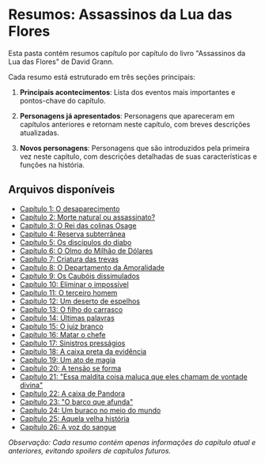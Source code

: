 # Resumos: Assassinos da Lua das Flores

Esta pasta contém resumos capítulo por capítulo do livro "Assassinos da Lua das Flores" de David Grann.

Cada resumo está estruturado em três seções principais:

1. **Principais acontecimentos**: Lista dos eventos mais importantes e pontos-chave do capítulo.

2. **Personagens já apresentados**: Personagens que apareceram em capítulos anteriores e retornam neste capítulo, com breves descrições atualizadas.

3. **Novos personagens**: Personagens que são introduzidos pela primeira vez neste capítulo, com descrições detalhadas de suas características e funções na história.

## Arquivos disponíveis

- [Capítulo 1: O desaparecimento](assassinos_da_lua_das_flores_chapter_01_resumo.md)
- [Capítulo 2: Morte natural ou assassinato?](assassinos_da_lua_das_flores_chapter_02_resumo.md)
- [Capítulo 3: O Rei das colinas Osage](assassinos_da_lua_das_flores_chapter_03_resumo.md)
- [Capítulo 4: Reserva subterrânea](assassinos_da_lua_das_flores_chapter_04_resumo.md)
- [Capítulo 5: Os discípulos do diabo](assassinos_da_lua_das_flores_chapter_05_resumo.md)
- [Capítulo 6: O Olmo do Milhão de Dólares](assassinos_da_lua_das_flores_chapter_06_resumo.md)
- [Capítulo 7: Criatura das trevas](assassinos_da_lua_das_flores_chapter_07_resumo.md)
- [Capítulo 8: O Departamento da Amoralidade](assassinos_da_lua_das_flores_chapter_08_resumo.md)
- [Capítulo 9: Os Caubóis dissimulados](assassinos_da_lua_das_flores_chapter_09_resumo.md)
- [Capítulo 10: Eliminar o impossível](assassinos_da_lua_das_flores_chapter_10_resumo.md)
- [Capítulo 11: O terceiro homem](assassinos_da_lua_das_flores_chapter_11_resumo.md)
- [Capítulo 12: Um deserto de espelhos](assassinos_da_lua_das_flores_chapter_12_resumo.md)
- [Capítulo 13: O filho do carrasco](assassinos_da_lua_das_flores_chapter_13_resumo.md)
- [Capítulo 14: Últimas palavras](assassinos_da_lua_das_flores_chapter_14_resumo.md)
- [Capítulo 15: O juiz branco](assassinos_da_lua_das_flores_chapter_15_resumo.md)
- [Capítulo 16: Matar o chefe](assassinos_da_lua_das_flores_chapter_16_resumo.md)
- [Capítulo 17: Sinistros presságios](assassinos_da_lua_das_flores_chapter_17_resumo.md)
- [Capítulo 18: A caixa preta da evidência](assassinos_da_lua_das_flores_chapter_18_resumo.md)
- [Capítulo 19: Um ato de magia](assassinos_da_lua_das_flores_chapter_19_resumo.md)
- [Capítulo 20: A tensão se forma](assassinos_da_lua_das_flores_chapter_20_resumo.md)
- [Capítulo 21: "Essa maldita coisa maluca que eles chamam de vontade divina"](assassinos_da_lua_das_flores_chapter_21_resumo.md)
- [Capítulo 22: A caixa de Pandora](assassinos_da_lua_das_flores_chapter_22_resumo.md)
- [Capítulo 23: "O barco que afunda"](assassinos_da_lua_das_flores_chapter_23_resumo.md)
- [Capítulo 24: Um buraco no meio do mundo](assassinos_da_lua_das_flores_chapter_24_resumo.md)
- [Capítulo 25: Aquela velha história](assassinos_da_lua_das_flores_chapter_25_resumo.md)
- [Capítulo 26: A voz do sangue](assassinos_da_lua_das_flores_chapter_26_resumo.md)

*Observação: Cada resumo contém apenas informações do capítulo atual e anteriores, evitando spoilers de capítulos futuros.* 